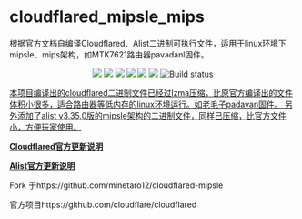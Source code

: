 # cloudflared_mipsle_mips
根据官方文档自编译Cloudflared、Alist二进制可执行文件，适用于linux环境下mipsle、mips架构，如MTK7621路由器pavadanl固件。 
<p align="center">
<a href="https://github.com/dearxjoe/cloudflared_mipsle_mips/releases"><img src="https://img.shields.io/github/downloads/dearxjoe/cloudflared_mipsle_mips/total">
<a href="https://github.com/dearxjoe/cloudflared_mipsle_mips/graphs/contributors"><img src="https://img.shields.io/github/contributors-anon/dearxjoe/cloudflared_mipsle_mips">
<a href="https://github.com/dearxjoe/cloudflared_mipsle_mips/releases/"><img src="https://img.shields.io/github/release/dearxjoe/cloudflared_mipsle_mips">
<a href="https://github.com/dearxjoe/cloudflared_mipsle_mips/issues"><img src="https://img.shields.io/github/issues-raw/dearxjoe/cloudflared_mipsle_mips">
<a href="https://github.com/dearxjoe/cloudflared_mipsle_mips/discussions"><img src="https://img.shields.io/github/discussions/dearxjoe/cloudflared_mipsle_mips">
<a href="GitHub repo size"><img src="https://img.shields.io/github/repo-size/dearxjoe/cloudflared_mipsle_mips?color=red&style=flat-square">
<a href="https://github.com/dearxjoe/cloudflared_mipsle_mips/actions?query=workflow%3ABuild"><img src="https://img.shields.io/github/actions/workflow/status/dearxjoe/cloudflared_mipsle_mips/build.yml?branch=main" alt="Build status">
</p>

本项目编译出的cloudflared二进制文件已经过lzma压缩，比原官方编译出的文件体积小很多，适合路由器等低内存的linux环境运行。如老毛子padavan固件。
另外添加了alist v3.35.0版的mipsle架构的二进制文件，同样已压缩，比官方文件小，方便玩家使用。
           
 **[Cloudflared官方更新说明](https://github.com/cloudflare/cloudflared/releases)**
 
 **[Alist官方更新说明](https://github.com/alist-org/alist/releases)**
 
Fork 于https://github.com/minetaro12/cloudflared-mipsle


官方项目https://github.com/cloudflare/cloudflared
